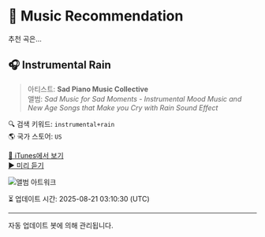 
# 🎵 Music Recommendation

추천 곡은...

## 🎧 Instrumental Rain  
> 아티스트: **Sad Piano Music Collective**  
> 앨범: _Sad Music for Sad Moments - Instrumental Mood Music and New Age Songs that Make you Cry with Rain Sound Effect_  

🔍 검색 키워드: `instrumental+rain`  
🌎 국가 스토어: `US`

[🔗 iTunes에서 보기](https://music.apple.com/us/album/instrumental-rain/926895111?i=926895223&uo=4)  
[▶️ 미리 듣기](https://audio-ssl.itunes.apple.com/itunes-assets/AudioPreview125/v4/5d/e1/50/5de150a3-f0c3-7e61-b790-922339008105/mzaf_13686605608193734592.plus.aac.p.m4a)

![앨범 아트워크](https://is1-ssl.mzstatic.com/image/thumb/Music3/v4/b8/5c/7b/b85c7b79-8331-3aa0-7ca0-5f0aebcc12d7/Sad_Music_for_Sad_Moments.jpg/100x100bb.jpg)

⏳ 업데이트 시간: 2025-08-21 03:10:30 (UTC)

---
자동 업데이트 봇에 의해 관리됩니다.
